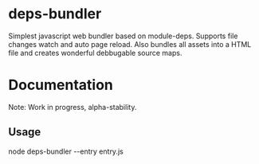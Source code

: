 # deps-bundler
Simplest javascript web bundler based on module-deps. Supports file changes watch and auto page reload. Also bundles all assets into a HTML file and creates wonderful debbugable source maps.

# Documentation

Note: Work in progress, alpha-stability.

## Usage

  node deps-bundler --entry entry.js
